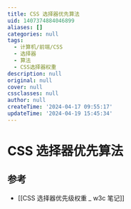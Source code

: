 ```yaml
---
title: CSS 选择器优先算法
uid: 1407374884046899
aliases: []
categories: null
tags:
  - 计算机/前端/CSS
  - 选择器
  - 算法
  - CSS选择器权重
description: null
original: null
cover: null
cssclasses: null
author: null
createTime: '2024-04-17 09:55:17'
updateTime: '2024-04-19 15:45:34'
---
```


# CSS 选择器优先算法

## 参考

- [[CSS 选择器优先级权重 _ w3c 笔记]]
